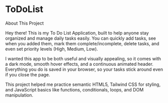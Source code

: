 # ToDoList
About This Project

Hey there! This is my To Do List Application, built to help anyone stay organized and manage daily tasks easily. You can quickly add tasks, see when you added them, mark them complete/incomplete, delete tasks, and even set priority levels (High, Medium, Low).

I wanted this app to be both useful and visually appealing, so it comes with a dark mode, smooth hover effects, and a continuous animated header. Everything you do is saved in your browser, so your tasks stick around even if you close the page.

This project helped me practice semantic HTML5, Tailwind CSS for styling, and JavaScript basics like functions, conditionals, loops, and DOM manipulation.
